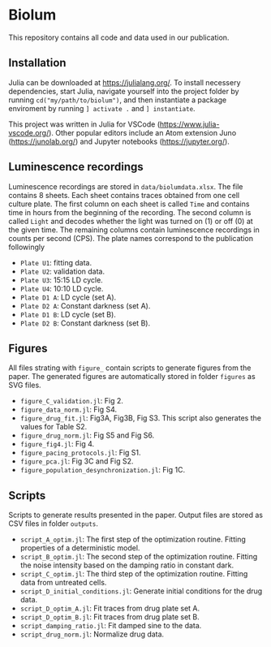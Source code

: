 # Biolum

This repository contains all code and data used in our publication.

## Installation 
Julia can be downloaded at https://julialang.org/. To install necessery dependencies, start Julia, navigate yourself into the project folder by running `cd("my/path/to/biolum")`, and then instantiate a package enviroment by running `] activate .` and `] instantiate`.

This project was written in Julia for VSCode (https://www.julia-vscode.org/). Other popular editors include an Atom extension Juno (https://junolab.org/) and Jupyter notebooks (https://jupyter.org/).

## Luminescence recordings
Luminescence recordings are stored in `data/biolumdata.xlsx`. The file contains 8 sheets. Each sheet contains traces obtained from one cell culture plate. The first column on each sheet is called `Time` and contains time in hours from the beginning of the recording. The second column is called `Light` and decodes whether the light was turned on (1) or off (0) at the given time. The remaining columns contain luminescence recordings in counts per second (CPS). The plate names correspond to the publication followingly
- `Plate U1`: fitting data.
- `Plate U2`: validation data.
- `Plate U3`: 15:15 LD cycle.
- `Plate U4`: 10:10 LD cycle.
- `Plate D1 A`: LD cycle (set A).
- `Plate D2 A`: Constant darkness (set A).
- `Plate D1 B`: LD cycle (set B).
- `Plate D2 B`: Constant darkness (set B).

## Figures
All files strating with `figure_` contain scripts to generate figures from the paper. The generated figures are automatically stored in folder `figures` as SVG files.
- `figure_C_validation.jl`: Fig 2.
- `figure_data_norm.jl`: Fig S4.
- `figure_drug_fit.jl`: Fig3A, Fig3B, Fig S3. This script also generates the values for Table S2.
- `figure_drug_norm.jl`: Fig S5 and Fig S6.
- `figure_fig4.jl`: Fig 4.
- `figure_pacing_protocols.jl`: Fig S1.
- `figure_pca.jl`: Fig 3C and Fig S2.
- `figure_population_desynchronization.jl`: Fig 1C.

## Scripts
Scripts to generate results presented in the paper. Output files are stored as CSV files in folder `outputs`.
- `script_A_optim.jl`: The first step of the optimization routine. Fitting properties of a deterministic model.
- `script_B_optim.jl`: The second step of the optimization routine. Fitting the noise intensity based on the damping ratio in constant dark.
- `script_C_optim.jl`: The third step of the optimization routine. Fitting data from untreated cells.
- `script_D_initial_conditions.jl`: Generate initial conditions for the drug data.
- `script_D_optim_A.jl`: Fit traces from drug plate set A.
- `script_D_optim_B.jl`: Fit traces from drug plate set B.
- `script_damping_ratio.jl`: Fit damped sine to the data.
- `script_drug_norm.jl`: Normalize drug data.
